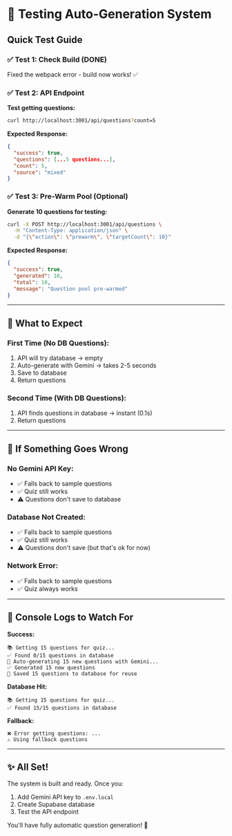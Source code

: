 # 🧪 Testing Auto-Generation System

## Quick Test Guide

### ✅ Test 1: Check Build (DONE)
Fixed the webpack error - build now works! ✅

### ✅ Test 2: API Endpoint

**Test getting questions:**
```bash
curl http://localhost:3001/api/questions?count=5
```

**Expected Response:**
```json
{
  "success": true,
  "questions": [...5 questions...],
  "count": 5,
  "source": "mixed"
}
```

### ✅ Test 3: Pre-Warm Pool (Optional)

**Generate 10 questions for testing:**
```bash
curl -X POST http://localhost:3001/api/questions \
  -H "Content-Type: application/json" \
  -d "{\"action\": \"prewarm\", \"targetCount\": 10}"
```

**Expected Response:**
```json
{
  "success": true,
  "generated": 10,
  "total": 10,
  "message": "Question pool pre-warmed"
}
```

---

## 🎯 What to Expect

### First Time (No DB Questions):
1. API will try database → empty
2. Auto-generate with Gemini → takes 2-5 seconds
3. Save to database
4. Return questions

### Second Time (With DB Questions):
1. API finds questions in database → instant (0.1s)
2. Return questions

---

## 🐛 If Something Goes Wrong

### No Gemini API Key:
- ✅ Falls back to sample questions
- ✅ Quiz still works
- ⚠️ Questions don't save to database

### Database Not Created:
- ✅ Falls back to sample questions
- ✅ Quiz still works
- ⚠️ Questions don't save (but that's ok for now)

### Network Error:
- ✅ Falls back to sample questions
- ✅ Quiz always works

---

## 📝 Console Logs to Watch For

**Success:**
```
📚 Getting 15 questions for quiz...
✅ Found 0/15 questions in database
🤖 Auto-generating 15 new questions with Gemini...
✅ Generated 15 new questions
💾 Saved 15 questions to database for reuse
```

**Database Hit:**
```
📚 Getting 15 questions for quiz...
✅ Found 15/15 questions in database
```

**Fallback:**
```
❌ Error getting questions: ...
⚠️ Using fallback questions
```

---

## ✨ All Set!

The system is built and ready. Once you:
1. Add Gemini API key to `.env.local`
2. Create Supabase database
3. Test the API endpoint

You'll have fully automatic question generation! 🎉
